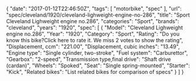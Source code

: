 {
    "date": "2017-01-12T22:46:50Z",
    "tags": [
        "motorbike",
        "spec"
    ],
    "url": "spec\/cleveland\/1920\/cleveland-lighweight-engine-no-286",
    "title": "Sport Cleveland Lighweight engine no.286",
    "categories": "Sport",
    "brands": "cleveland",
    "years": "1920",
    "spec": [
        {
            "Model": "Cleveland Lighweight engine no.286",
            "Year": "1920",
            "Category": "Sport",
            "Rating": "Do you know this bike?Click here to rate it. We miss 2 votes to show the rating",
            "Displacement, ccm": "221.00",
            "Displacement, cubic inches": "13.49",
            "Engine type": "Single cylinder, two-stroke",
            "Fuel system": "Carburettor",
            "Gearbox": "2-speed",
            "Transmission type,final drive": "Shaft drive (cardan)",
            "Wheels": "Spoked",
            "Seat": "Single spring-mounted",
            "Starter": "Kick",
            "Related bikes": "List related bikes for comparison of specs"
        }
    ]
}